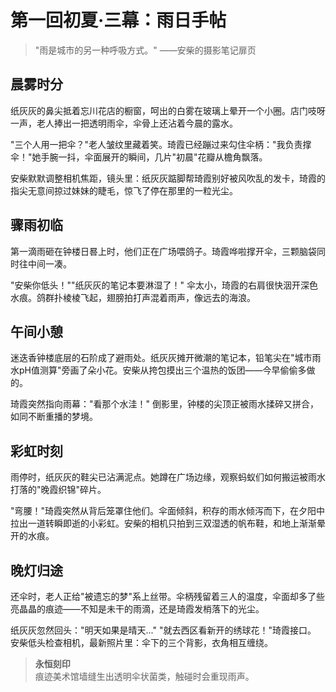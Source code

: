 # 第一回初夏·三幕：雨日手帖

> "雨是城市的另一种呼吸方式。" ——安柴的摄影笔记扉页

## 晨雾时分
纸灰灰的鼻尖抵着忘川花店的橱窗，呵出的白雾在玻璃上晕开一个小圈。店门吱呀一声，老人捧出一把透明雨伞，伞骨上还沾着今晨的露水。

"三个人用一把伞？"老人皱纹里藏着笑。琦霞已经蹦过来勾住伞柄："我负责撑伞！"她手腕一抖，伞面展开的瞬间，几片"初晨"花瓣从檐角飘落。

安柴默默调整相机焦距，镜头里：纸灰灰踮脚帮琦霞别好被风吹乱的发卡，琦霞的指尖无意间掠过妹妹的睫毛，惊飞了停在那里的一粒光尘。

## 骤雨初临
第一滴雨砸在钟楼日晷上时，他们正在广场喂鸽子。琦霞哗啦撑开伞，三颗脑袋同时往中间一凑。

"安柴你低头！""纸灰灰的笔记本要淋湿了！" 
伞太小，琦霞的右肩很快洇开深色水痕。鸽群扑棱棱飞起，翅膀拍打声混着雨声，像远去的海浪。

## 午间小憩
迷迭香钟楼底层的石阶成了避雨处。纸灰灰摊开微潮的笔记本，铅笔尖在"城市雨水pH值测算"旁画了朵小花。安柴从挎包摸出三个温热的饭团——今早偷偷多做的。

琦霞突然指向雨幕："看那个水洼！" 
倒影里，钟楼的尖顶正被雨水揉碎又拼合，如同不断重播的梦境。

## 彩虹时刻
雨停时，纸灰灰的鞋尖已沾满泥点。她蹲在广场边缘，观察蚂蚁们如何搬运被雨水打落的"晚霞织锦"碎片。

"弯腰！"琦霞突然从背后笼罩住他们。伞面倾斜，积存的雨水倾泻而下，在夕阳中拉出一道转瞬即逝的小彩虹。安柴的相机只拍到三双湿透的帆布鞋，和地上渐渐晕开的水痕。

## 晚灯归途
还伞时，老人正给"被遗忘的梦"系上丝带。伞柄残留着三人的温度，伞面却多了些亮晶晶的痕迹——不知是未干的雨滴，还是琦霞发梢落下的光尘。

纸灰灰忽然回头："明天如果是晴天..." 
"就去西区看新开的绣球花！"琦霞接口。 
安柴低头检查相机，最新照片里：伞下的三个背影，衣角相互缠绕。

> **永恒刻印**  
> 痕迹美术馆墙缝生出透明伞状菌类，触碰时会重现雨声。
